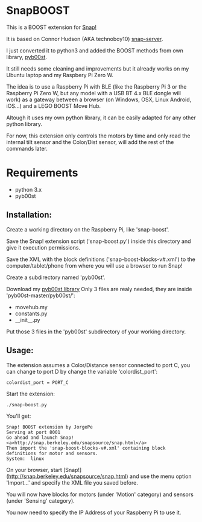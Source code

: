 # SnapBOOST
This is a BOOST extension for [Snap!](http://snap.berkeley.edu/)

It is based on Connor Hudson (AKA technoboy10) [snap-server](https://github.com/technoboy10/snap-server).

I just converted it to python3 and added the BOOST methods from own library, [pyb00st](https://github.com/JorgePe/pyb00st).

It still needs some cleaning and improvements but it already works on my Ubuntu laptop and my Raspbery Pi Zero W.

The idea is to use a Raspberry Pi with BLE (like the Raspberry Pi 3 or the Raspberry Pi Zero W, but any
model with a USB BT 4.x BLE dongle will work) as a gateway between a browser (on Windows, OSX, Linux
Android, iOS...) and a LEGO BOOST Move Hub.

Altough it uses my own python library, it can be easily adapted for any other python library.

For now, this extension only controls the motors by time and only read the internal tilt sensor
and the Color/Dist sensor, will add the rest of the commands later.


# Requirements

- python 3.x
- pyb00st


## Installation:

Create a working directory on the Raspberry Pi, like 'snap-boost'.

Save the Snap! extension script ('snap-boost.py') inside this directory and give it execution permissions.

Save the XML with the block definitions ('snap-boost-blocks-v#.xml') to the computer/tablet/phone
from where you will use a browser to run Snap!

Create a subdirectory named 'pyb00st'.

Download my [pyb00st library](https://github.com/JorgePe/pyb00st/archive/master.zip)
Only 3 files are realy needed, they are inside 'pyb00st-master/pyb00st/':

- movehub.my
- constants.py
- \_\_init__.py

Put those 3 files in the 'pyb00st' subdirectory of your working directory. 


## Usage:

The extension assumes a Color/Distance sensor connected to port C, you can change to port D
by change the variable 'colordist_port':

`colordist_port = PORT_C`


Start the extension:

`./snap-boost.py`

You'll get:

```
Snap! BOOST extension by JorgePe
Serving at port 8001
Go ahead and launch Snap!
<a>http://snap.berkeley.edu/snapsource/snap.html</a>
Then import the 'snap-boost-blocks-v#.xml' containing block definitions for motor and sensors.
System:  linux
```

On your browser, start [Snap!] (http://snap.berkeley.edu/snapsource/snap.html) and use the menu option
'Import...' and specify the XML file you saved before.

You will now have blocks for motors (under 'Motion' category) and sensors (under 'Sensing' category).

You now need to specify the IP Address of your Raspberry Pi to use it.
